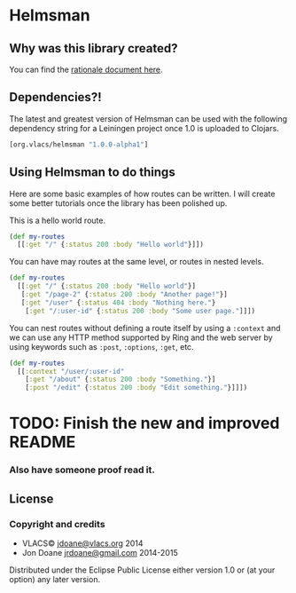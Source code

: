 # Helmsman

## Why was this library created?
You can find the [rationale document
here](https://github.com/vlacs/helmsman/blob/f/raw-ring/doc/rationale.md).

## Dependencies?!
The latest and greatest version of Helmsman can be used with the following
dependency string for a Leiningen project once 1.0 is uploaded to Clojars.
```clojure
[org.vlacs/helmsman "1.0.0-alpha1"]
```

## Using Helmsman to do things

Here are some basic examples of how routes can be written. I will create some
better tutorials once the library has been polished up.

This is a hello world route.
```clojure
(def my-routes
  [[:get "/" {:status 200 :body "Hello world"}]])
```

You can have may routes at the same level, or routes in nested levels.
```clojure
(def my-routes
  [[:get "/" {:status 200 :body "Hello world"}]
   [:get "/page-2" {:status 200 :body "Another page!"}]
   [:get "/user" {:status 404 :body "Nothing here."}
    [:get "/:user-id" {:status 200 :body "Some user page."]]])
```

You can nest routes without defining a route itself by using a ```:context```
and we can use any HTTP method supported by Ring and the web server by using
keywords such as ```:post```, ```:options```, ```:get```, etc.
```clojure
(def my-routes
  [[:context "/user/:user-id"
    [:get "/about" {:status 200 :body "Something."}]
    [:post "/edit" {:status 200 :body "Edit something."}]]])
```

# TODO: Finish the new and improved README
### Also have someone proof read it.

## License

### Copyright and credits
 - VLACS© <jdoane@vlacs.org> 2014
 - Jon Doane <jrdoane@gmail.com> 2014-2015

Distributed under the Eclipse Public License either version 1.0 or (at
your option) any later version.
